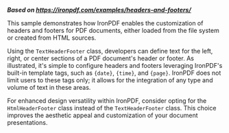 ***Based on <https://ironpdf.com/examples/headers-and-footers/>***

This sample demonstrates how IronPDF enables the customization of headers and footers for PDF documents, either loaded from the file system or created from HTML sources.

Using the `TextHeaderFooter` class, developers can define text for the left, right, or center sections of a PDF document's header or footer. As illustrated, it's simple to configure headers and footers leveraging IronPDF's built-in template tags, such as `{date}`, `{time}`, and `{page}`. IronPDF does not limit users to these tags only; it allows for the integration of any type and volume of text in these areas.

For enhanced design versatility within IronPDF, consider opting for the `HtmlHeaderFooter` class instead of the `TextHeaderFooter` class. This choice improves the aesthetic appeal and customization of your document presentations.